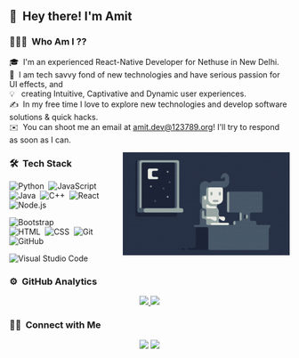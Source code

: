 
 ## 👋 &nbsp;Hey there! I'm Amit 

### 👨🏻‍💻 &nbsp;Who Am I ??

🎓 &nbsp;I'm an experienced React-Native Developer for Nethuse in New Delhi.\
🌱 &nbsp;I am tech savvy fond of new technologies and have serious passion for UI effects, and \
💡 &nbsp; creating Intuitive, Captivative and Dynamic user experiences.\
✍️ &nbsp;In my free time I love to explore new technologies and develop software solutions & quick hacks.\
✉️ &nbsp;You can shoot me an email at amit.dev@123789.org! I'll try to respond as soon as I can.


<img alt="Night Coding" src="https://github.com/amitkrg124/Git_profile/blob/main/assets/Night-Coding.gif" align="right"/>

### 🛠 &nbsp;Tech Stack

![Python](https://img.shields.io/badge/-Python-05122A?style=flat&logo=python)&nbsp;
![JavaScript](https://img.shields.io/badge/-JavaScript-05122A?style=flat&logo=javascript)&nbsp;
![Java](https://img.shields.io/badge/-Java-05122A?style=flat&logo=Java&logoColor=FFA518)&nbsp;
![C++](https://img.shields.io/badge/-C++-05122A?style=flat&logo=C%2B%2B&logoColor=00599C)&nbsp;
![React](https://img.shields.io/badge/-React-05122A?style=flat&logo=react)&nbsp;
![Node.js](https://img.shields.io/badge/-Node.js-05122A?style=flat&logo=node.js)&nbsp;
<!-- ![Django](https://img.shields.io/badge/-Django-05122A?style=flat&logo=django&logoColor=092E20)&nbsp;
![Flask](https://img.shields.io/badge/-Flask-05122A?style=flat&logo=flask)&nbsp; -->
![Bootstrap](https://img.shields.io/badge/-Bootstrap-05122A?style=flat&logo=bootstrap&logoColor=563D7C)\
![HTML](https://img.shields.io/badge/-HTML-05122A?style=flat&logo=HTML5)&nbsp;
![CSS](https://img.shields.io/badge/-CSS-05122A?style=flat&logo=CSS3&logoColor=1572B6)&nbsp;
![Git](https://img.shields.io/badge/-Git-05122A?style=flat&logo=git)&nbsp;
![GitHub](https://img.shields.io/badge/-GitHub-05122A?style=flat&logo=github)&nbsp;
<!-- ![Markdown](https://img.shields.io/badge/-Markdown-05122A?style=flat&logo=markdown)\ -->
![Visual Studio Code](https://img.shields.io/badge/-Visual%20Studio%20Code-05122A?style=flat&logo=visual-studio-code&logoColor=007ACC)&nbsp;
<!-- ![RStudio](https://img.shields.io/badge/-RStudio-05122A?style=flat&logo=rstudio)&nbsp; -->
<!-- ![Eclipse](https://img.shields.io/badge/-Eclipse-05122A?style=flat&logo=eclipse-ide&logoColor=2C2255)\
![Illustrator](https://img.shields.io/badge/-Illustrator-05122A?style=flat&logo=adobe-illustrator)&nbsp;
![Photoshop](https://img.shields.io/badge/-Photoshop-05122A?style=flat&logo=adobe-photoshop)&nbsp;
![InDesign](https://img.shields.io/badge/-InDesign-05122A?style=flat&logo=adobe-indesign) -->

### ⚙️ &nbsp;GitHub Analytics

<p align="center">
<a href="https://github.com/amitswe">
  <img height="180em" src="https://github-readme-stats-eight-theta.vercel.app/api?username=amitswe&show_icons=true&theme=algolia&include_all_commits=true&count_private=true"/>
  <img height="180em" src="https://github-readme-stats-eight-theta.vercel.app/api/top-langs/?username=amitswe&layout=compact&langs_count=8&theme=algolia"/>
</a>
</p>

### 🤝🏻 &nbsp;Connect with Me

<p align="center">
<a href="https://linkedin.com/in/amitkrg124"><img src="https://img.shields.io/badge/-Amit%20-0077B5?style=flat&logo=Linkedin&logoColor=white"/></a>
<a href="mailto:amit.dev@123789.org"><img src="https://img.shields.io/badge/-amit.dev@123789.org-D14836?style=flat&logo=Gmail&logoColor=white"/></a>
<!-- <a href="https://instagram.com/amitjack360"><img src="https://img.shields.io/badge/-@amit__-E4405F?style=flat&logo=Instagram&logoColor=white"/></a> -->
<!-- <a href="https://facebook.com/amitkumarcool13"><img src="https://img.shields.io/badge/-@Amit-1877F2?style=flat&logo=Facebook&logoColor=white"/></a> -->
</p>
